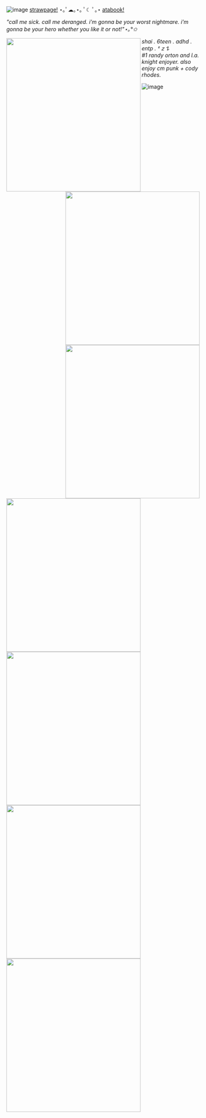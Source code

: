 ![image](https://64.media.tumblr.com/a8faff01b3b63df00dca7519ebcd2079/3b85df06a211074f-4c/s1280x1920/8ffbb9bf645e1954d4d2d6ad6ef6b3406cb404ed.gifv)
[strawpage!](https://shaiiraviolii.straw.page/) ⋆｡ﾟ☁︎｡⋆｡ ﾟ☾ ﾟ｡⋆ [atabook!](https://shaiiraviolii.atabook.org/)

_"call me sick. call me deranged. i’m gonna be your worst nightmare. i’m gonna be your hero whether you like it or not!"⋆｡°✩_ 


<img align="left" width="350" height="400" src="https://64.media.tumblr.com/c492ae9d46f5226807830918bf61e9d4/24391ab21846aa51-8a/s400x600/86d93cf7a10516867a67f4ad1e05941b0263fc94.gifv">
<img align="right" width="350" height="400" src="https://64.media.tumblr.com/d855872f248887cb9f95fbf12ed67107/cf2a53247f1e7819-4b/s400x600/6ceb8f7f7505d7afb1027ed1bcd0e69f6f5fd633.gifv">


 _shai . 6teen . adhd . entp . ᶻ 𝗓 𐰁_ <br/> _#1 randy orton and l.a. knight enjoyer. also enjoy cm punk + cody rhodes._ <img align="right" width="350" height="400" src="https://i.pinimg.com/736x/d0/c2/10/d0c21068d3b5ea2ce617b4760f5cd129.jpg"> 

<img align="left" width="350" height="400" src="https://64.media.tumblr.com/08f4d871342065786211b5dde2d4010c/tumblr_nsgjw0Xna61uy4o0oo2_250.gif"> 

<img align="left" width="350" height="400" src="https://64.media.tumblr.com/406971251629e2dbdba9521b6914b0ed/7c7935bfc74dd4e7-3c/s250x400/f0c74e4641176993019751e526a71b1f10b07b6b.gifv">
<img align="left" width="350" height="400" src="https://64.media.tumblr.com/e6faa616aa7a239b3c837249e942afcd/7c7935bfc74dd4e7-73/s250x400/b4da7aceb38f7b987d9b6f93b27c448fe97f6f43.gifv"> 
 
<img align="left" width="350" height="400" src="https://64.media.tumblr.com/236b40dc777673ba10083ee1e2df4e24/7c7935bfc74dd4e7-7c/s250x400/adfae09307d080f7d8ac9e1bee1a3a51d1112c33.gifv"> 

![image](https://64.media.tumblr.com/a8faff01b3b63df00dca7519ebcd2079/3b85df06a211074f-4c/s1280x1920/8ffbb9bf645e1954d4d2d6ad6ef6b3406cb404ed.gifv)
